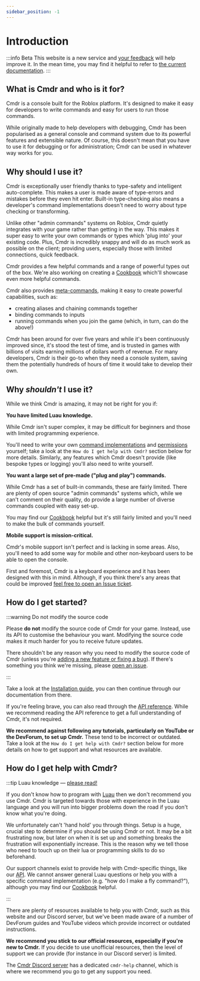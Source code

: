 ```yaml
---
sidebar_position: -1
---
```


# Introduction

:::info Beta
This website is a new service and [your feedback](https://github.com/evaera/Cmdr/issues/new?assignees=&labels=scope%3Aixp&projects=&template=websitefeedback.md) will help improve it. In the mean time, you may find it helpful to refer to [the current documentation](https://eryn.io/Cmdr).
:::

## What is Cmdr and who is it for?

Cmdr is a console built for the Roblox platform. It's designed to make it easy for developers to write commands and easy for users to run those commands.

While originally made to help developers with debugging, Cmdr has been popularised as a general console and command system due to its powerful features and extensible nature.
Of course, this doesn't mean that you have to use it for debugging or for administration; Cmdr can be used in whatever way works for you.

## Why should I use it?

Cmdr is exceptionally user friendly thanks to type-safety and intelligent auto-complete. This makes a user is made aware of type-errors and mistakes before they even hit enter. Built-in type-checking also means a developer's command implementations doesn't need to worry about type checking or transforming.

Unlike other "admin commands" systems on Roblox, Cmdr quietly integrates with your game rather than getting in the way. This makes it super easy to write your own commands or types which 'plug into' your existing code. Plus, Cmdr is incredibly snappy and will do as much work as possible on the client; providing users, especially those with limited connections, quick feedback.

Cmdr provides a few helpful commands and a range of powerful types out of the box. We're also working on creating a [Cookbook](/docs/community/cookbook) which'll showcase even more helpful commands.

Cmdr also provides [meta-commands](/docs/metacommands), making it easy to create powerful capabilities, such as:

- creating aliases and chaining commands together
- binding commands to inputs
- running commands when you join the game (which, in turn, can do the above!)

Cmdr has been around for over five years and while it's been continuously improved since, it's stood the test of time, and is trusted in games with billions of visits earning millions of dollars worth of revenue. For many developers, Cmdr is their go-to when they need a console system, saving them the potentially hundreds of hours of time it would take to develop their own.

## Why _shouldn't_ I use it?

While we think Cmdr is amazing, it may not be right for you if:

**You have limited Luau knowledge.**

While Cmdr isn't super complex, it may be difficult for beginners and those with limited programming experience.

You'll need to write your own [command implementations](/docs/commands) and [permissions](/docs/hooks) yourself; take a look at the `How do I get help with Cmdr?` section below for more details. Similarly, any features which Cmdr doesn't provide (like bespoke types or logging) you'll also need to write yourself.

**You want a large set of pre-made ("plug and play") commands.**

While Cmdr has a set of built-in commands, these are fairly limited. There are plenty of open source "admin commands" systems which, while we can't comment on their quality, do provide a large number of diverse commands coupled with easy set-up.

You may find our [Cookbook](/docs/community/cookbook) helpful but it's still fairly limited and you'll need to make the bulk of commands yourself.

**Mobile support is mission-critical.**

Cmdr's mobile support isn't perfect and is lacking in some areas. Also, you'll need to add some way for mobile and other non-keyboard users to be able to open the console.

First and foremost, Cmdr is a keyboard experience and it has been designed with this in mind. Although, if you think there's any areas that could be improved [feel free to open an Issue ticket](https://github.com/evaera/cmdr/issues).

## How do I get started?

:::warning Do not modify the source code

Please **do not** modify the source code of Cmdr for your game. Instead, use its API to customise the behaviour you want. Modifying the source code makes it much harder for you to receive future updates.

There shouldn't be any reason why you need to modify the source code of Cmdr (unless you're [adding a new feature or fixing a bug](/docs/contribute)). If there's something you think we're missing, please [open an issue](https://github.com/evaera/cmdr/issues).

:::

Take a look at the [Installation guide](/docs/installation), you can then continue through our documentation from there.

If you're feeling brave, you can also read through the [API reference](/api/Cmdr). While we recommend reading the API reference to get a full understanding of Cmdr, it's not required.

**We recommend against following any tutorials, particularly on YouTube or the DevForum, to set up Cmdr.** These tend to be incorrect or outdated. Take a look at the `How do I get help with Cmdr?` section below for more details on how to get support and what resources are available.

## How do I get help with Cmdr?

:::tip Luau knowledge — <u>please read!</u>

If you don't know how to program with [Luau](https://luau-lang.org) then we don't recommend you use Cmdr. Cmdr is targeted towards those with experience in the Luau language and you will run into bigger problems down the road if you don't know what you're doing.

We unfortunately can't 'hand hold' you through things. Setup is a huge, crucial step to determine if you should be using Cmdr or not. It may be a bit frustrating now, but later on when it is set up and something breaks the frustration will exponentially increase. This is the reason why we tell those who need to touch up on their lua or programming skills to do so beforehand.

Our support channels exist to provide help with Cmdr-specific things, like our [API](/api). We cannot answer general Luau questions or help you with a specific command implementation (e.g. "how do I make a fly command?"), although you may find our [Cookbook](/docs/community/cookbook) helpful.

:::

There are plenty of resources available to help you with Cmdr, such as this website and our Discord server, but we've been made aware of a number of DevForum guides and YouTube videos which provide incorrect or outdated instructions.

**We recommend you stick to our official resources, especially if you're new to Cmdr.** If you decide to use unofficial resources, then the level of support we can provide (for instance in our Discord server) is limited.

The [Cmdr Discord server](https://discord.gg/g5PdMxh) has a dedicated `cmdr-help` channel, which is where we recommend you go to get any support you need.
